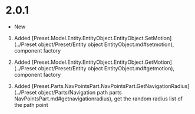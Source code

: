 # 2.0.1 

- New 

1. Added [Preset.Model.Entity.EntityObject.EntityObject.SetMotion](../Preset object/Preset/Entity object EntityObject.md#setmotion), component factory<!--by xgb--> 

1. Added [Preset.Model.Entity.EntityObject.EntityObject.GetMotion](../Preset object/Preset/Entity object EntityObject.md#getmotion), component factory<!--by xgb--> 

1. Added [Preset.Parts.NavPointsPart.NavPointsPart.GetNavigationRadius](../Preset object/Parts/Navigation path parts NavPointsPart.md#getnavigationradius), get the random radius list of the path point<!--by panlei--> 

